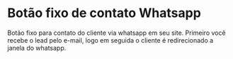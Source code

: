 # Botão fixo de contato Whatsapp
Botão fixo para contato do cliente via whatsapp em seu site.
Primeiro você recebe o lead pelo e-mail, logo em seguida o cliente é redirecionado
a janela do whatsapp.
